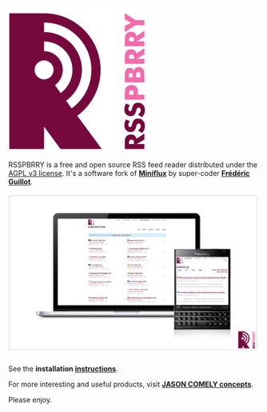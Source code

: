 [![RSSPBRRY logo][logo-rsspbrry]][RSSPBRRY]

RSSPBRRY is a free and open source RSS feed reader distributed under the [AGPL v3 license]. It's a software fork of **[Miniflux]** by super-coder **[Frédéric Guillot]**. 

[![RSSPBRRY screenshot][RSSPBRRY-screen]][RSSPBRRY]

See the **installation [instructions]**. 

For more interesting and useful products, visit **[JASON COMELY concepts][jasoncomely]**.

Please enjoy.



[RSSPBRRY]: http://www.rsspbrry.com
[Miniflux]: http://miniflux.net
[jasoncomely]: http://jasoncomely.com
[AGPL v3 license]: http://www.gnu.org/licenses/agpl-3.0.txt
[Frédéric Guillot]: http://github.com/fguillot

[logo-rsspbrry]: RSSPBRRY-logo.png
[concepts]: JASONCOMELYconcepts.png
[RSSPBRRY-screen]: RSSPBRRY-screenshot.jpg

[instructions]: RSSPBRRY-INSTALL.md
[upstream]: http://github.com/fguillot/miniflux

